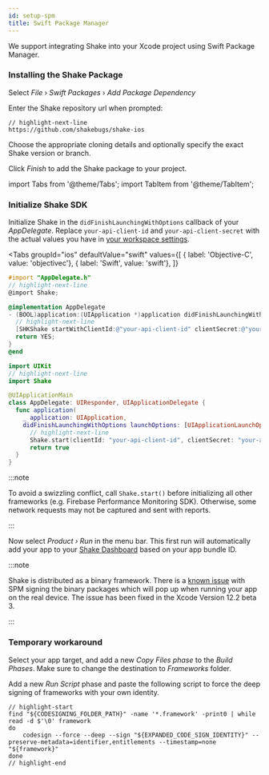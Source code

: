 ```yaml
---
id: setup-spm
title: Swift Package Manager
---
```


We support integrating Shake into your Xcode project using Swift Package Manager.

### Installing the Shake Package

Select *File* › *Swift Packages* › *Add Package Dependency*  

Enter the Shake repository url when prompted:

```swift"
// highlight-next-line
https://github.com/shakebugs/shake-ios
```

Choose the appropriate cloning details and optionally specify the exact Shake version or branch.

Click *Finish* to add the Shake package to your project.

import Tabs from '@theme/Tabs';
import TabItem from '@theme/TabItem';

### Initialize Shake SDK
Initialize Shake in the `didFinishLaunchingWithOptions` callback of your *AppDelegate*.
Replace `your-api-client-id` and `your-api-client-secret` with the actual values you have in [your workspace settings](https://app.shakebugs.com/settings/workspace#general).

<Tabs
  groupId="ios"
  defaultValue="swift"
  values={[
    { label: 'Objective-C', value: 'objectivec'},
    { label: 'Swift', value: 'swift'},
  ]}
  >

<TabItem value="objectivec">

```objectivec title="AppDelegate.m"
#import "AppDelegate.h"
// highlight-next-line
@import Shake;

@implementation AppDelegate
- (BOOL)application:(UIApplication *)application didFinishLaunchingWithOptions:(NSDictionary *)launchOptions {
  // highlight-next-line
  [SHKShake startWithClientId:@"your-api-client-id" clientSecret:@"your-api-client-secret"];
  return YES;
}
@end
```

</TabItem>

<TabItem value="swift">

```swift title="AppDelegate.swift"
import UIKit
// highlight-next-line
import Shake

@UIApplicationMain
class AppDelegate: UIResponder, UIApplicationDelegate {
  func application(
    _ application: UIApplication,
    didFinishLaunchingWithOptions launchOptions: [UIApplicationLaunchOptionsKey: Any]?) -> Bool {
      // highlight-next-line
      Shake.start(clientId: "your-api-client-id", clientSecret: "your-api-client-secret")
      return true
  }
}
```
</TabItem>
</Tabs>

:::note

To avoid a swizzling conflict, call `Shake.start()` before initializing all other frameworks (e.g. Firebase Performance Monitoring SDK). Otherwise, some network requests may not be captured and sent with reports.

:::

Now select *Product › Run* in the menu bar. This first run will automatically
add your app to your [Shake Dashboard](https://app.shakebugs.com/) based on your app bundle ID.

:::note

Shake is distributed as a binary framework. There is a [known issue](https://bugs.swift.org/browse/SR-13343) 
with SPM signing the binary packages which will pop up when running your app on the real device.
The issue has been fixed in the Xcode Version 12.2 beta 3.

:::

### Temporary workaround

Select your app target, and add a new *Copy Files phase* to the *Build Phases*.
Make sure to change the destination to *Frameworks* folder.

Add a new *Run Script* phase and paste the following script to force the deep signing of frameworks with your own identity.


```script"
// highlight-start
find "${CODESIGNING_FOLDER_PATH}" -name '*.framework' -print0 | while read -d $'\0' framework 
do 
    codesign --force --deep --sign "${EXPANDED_CODE_SIGN_IDENTITY}" --preserve-metadata=identifier,entitlements --timestamp=none "${framework}" 
done
// highlight-end
```

